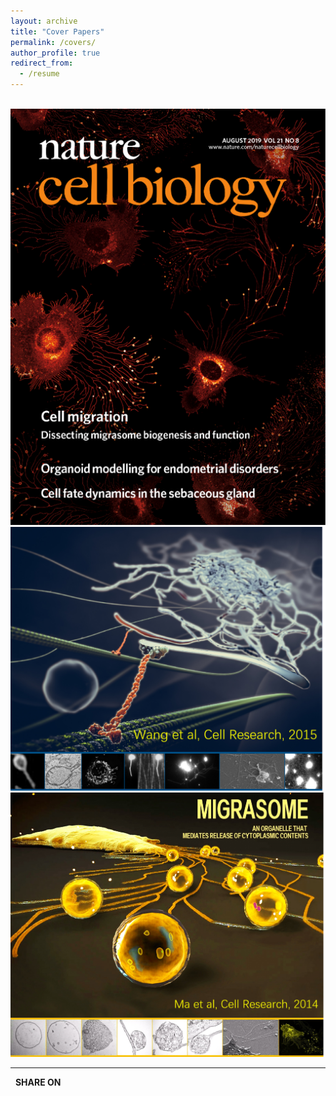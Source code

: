```yaml
---
layout: archive
title: "Cover Papers"
permalink: /covers/
author_profile: true
redirect_from:
  - /resume
---
```


<script type="text/javascript" src="https://platform-api.sharethis.com/js/sharethis.js#property=5f648f2c35d8020014989d48&product=inline-share-buttons" async="async"></script>

<br>

<img src="https://github.com/LiYuLab/figures-for-liyu-lab-page/raw/master/covers/nature%20cell%20biology%202019.png" width=600>

<br>

<img src="https://github.com/LiYuLab/figures-for-liyu-lab-page/raw/master/covers/wang%20et%20al%20cell%20research%202015.png" width=600>

<br>

<img src="https://github.com/LiYuLab/figures-for-liyu-lab-page/raw/master/covers/ma%20et%20al%20cell%20research%202014.png" width=600>

<br>

---

&nbsp; **SHARE ON**

<div class="sharethis-inline-share-buttons" align="left"></div>

<br>